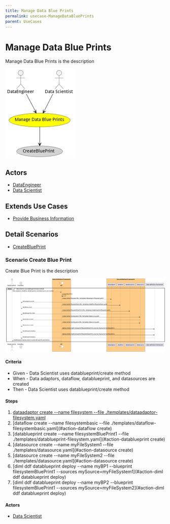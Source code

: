 ```yaml
---
title: Manage Data Blue Prints
permalink: usecase-ManageDataBluePrints
parent: UseCases
---
```

# Manage Data Blue Prints

Manage Data Blue Prints is the description

![Activities Diagram](./activities.png)

## Actors

* [DataEngineer](actor-dataengineer)
* [Data Scientist](actor-datascientist)





## Extends Use Cases

* [Provide Business Information](usecase-ProvideBusinessInformation)







## Detail Scenarios

* [CreateBluePrint](#scenario-CreateBluePrint)



### Scenario Create Blue Print

Create Blue Print is the description

![Scenario CreateBluePrint](./CreateBluePrint.png)
#### Criteria

* Given - Data Scientist uses datablueprint/create method
* When - Data adaptors, dataflow, datablueprint, and datasources are created
* Then - Data Scientist uses datablueprint/create method

#### Steps
1. [dataadaptor create --name filesystem --file ./templates/dataadaptor-filesystem.yaml](#action-dataadaptor-create)
1. [dataflow create --name filesystembasic --file ./templates/dataflow-filesystembasic.yaml](#action-dataflow create)
1. [datablueprint create --name filesystemBluePrint1 --file ./templates/datablueprint-filesystem.yaml](#action-datablueprint create)
1. [datasource create --name myFileSystem1 --file ./templates/datasource.yaml](#action-datasource create)
1. [datasource create --name myFileSystem2 --file ./templates/datasource.yaml](#action-datasource create)
1. [diml ddf datablueprint deploy --name myBP1 --blueprint filesystemBluePrint1 --sources mySource=myFileSystem1](#action-diml ddf datablueprint deploy)
1. [diml ddf datablueprint deploy --name myBP2 --blueprint filesystemBluePrint1 --sources mySource=myFileSystem2](#action-diml ddf datablueprint deploy)

#### Actors

* [Data Scientist](actor-datascientist)




